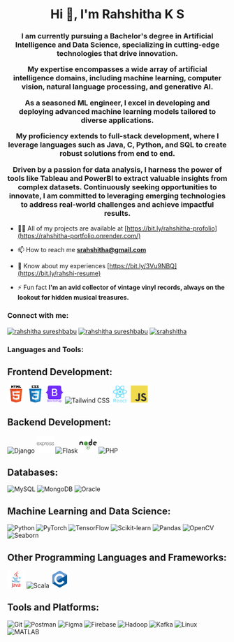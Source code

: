<h1 align="center">Hi 👋, I'm Rahshitha K S</h1>
<h3 align="center"><p>I am currently pursuing a Bachelor's degree in Artificial Intelligence and Data Science, specializing in cutting-edge technologies that drive innovation.</p><p>My expertise encompasses a wide array of artificial intelligence domains, including machine learning, computer vision, natural language processing, and generative AI.</p> <p>As a seasoned ML engineer, I excel in developing and deploying advanced machine learning models tailored to diverse applications.</p> <p>My proficiency extends to full-stack development, where I leverage languages such as Java, C, Python, and SQL to create robust solutions from end to end.</p> <p> Driven by a passion for data analysis, I harness the power of tools like Tableau and PowerBI to extract valuable insights from complex datasets. Continuously seeking opportunities to innovate, I am committed to leveraging emerging technologies to address real-world challenges and achieve impactful results.</p></h3>

- 👨‍💻 All of my projects are available at [https://bit.ly/rahshitha-profolio](https://rahshitha-portfolio.onrender.com/)

- 📫 How to reach me **srahshitha@gmail.com**

- 📄 Know about my experiences [https://bit.ly/3Vu9NBQ](https://bit.ly/rahshi-resume)

- ⚡ Fun fact **I'm an avid collector of vintage vinyl records, always on the lookout for hidden musical treasures.**

<h3 align="left">Connect with me:</h3>
<p align="left">
<a href="https://linkedin.com/in/rahshitha sureshbabu" target="blank"><img align="center" src="https://raw.githubusercontent.com/rahuldkjain/github-profile-readme-generator/master/src/images/icons/Social/linked-in-alt.svg" alt="rahshitha sureshbabu" height="30" width="40" /></a>
<a href="https://kaggle.com/rahshitha sureshbabu" target="blank"><img align="center" src="https://raw.githubusercontent.com/rahuldkjain/github-profile-readme-generator/master/src/images/icons/Social/kaggle.svg" alt="rahshitha sureshbabu" height="30" width="40" /></a>
<a href="https://www.leetcode.com/srahshitha" target="blank"><img align="center" src="https://raw.githubusercontent.com/rahuldkjain/github-profile-readme-generator/master/src/images/icons/Social/leet-code.svg" alt="srahshitha" height="30" width="40" /></a>
</p>

<h3 align="left">Languages and Tools:</h3>
<h2>Frontend Development:</h2>
<div>
    <img src="https://raw.githubusercontent.com/devicons/devicon/master/icons/html5/html5-original-wordmark.svg" alt="HTML5" width="40" height="40"/>
    <img src="https://raw.githubusercontent.com/devicons/devicon/master/icons/css3/css3-original-wordmark.svg" alt="CSS3" width="40" height="40"/>
    <img src="https://raw.githubusercontent.com/devicons/devicon/master/icons/bootstrap/bootstrap-plain-wordmark.svg" alt="Bootstrap" width="40" height="40"/>
    <img src="https://simpleicons.org/icons/tailwindcss.svg" alt="Tailwind CSS" width="40" height="40"/>
    <img src="https://raw.githubusercontent.com/devicons/devicon/master/icons/react/react-original-wordmark.svg" alt="React" width="40" height="40"/>
    <img src="https://raw.githubusercontent.com/devicons/devicon/master/icons/javascript/javascript-original.svg" alt="JavaScript" width="40" height="40"/>
</div>

<h2>Backend Development:</h2>
<div>
    <img src="https://cdn.worldvectorlogo.com/logos/django.svg" alt="Django" width="40" height="40"/>
    <img src="https://raw.githubusercontent.com/devicons/devicon/master/icons/express/express-original-wordmark.svg" alt="Express" width="40" height="40"/>
    <img src="https://www.vectorlogo.zone/logos/pocoo_flask/pocoo_flask-icon.svg" alt="Flask" width="40" height="40"/>
    <img src="https://raw.githubusercontent.com/devicons/devicon/master/icons/nodejs/nodejs-original-wordmark.svg" alt="Node.js" width="40" height="40"/>
    <img src="https://www.vectorlogo.zone/logos/php/php-icon.svg" alt="PHP" width="40" height="40"/>
</div>

<h2>Databases:</h2>
<div>
    <img src="https://www.vectorlogo.zone/logos/mysql/mysql-icon.svg" alt="MySQL" width="40" height="40"/>
    <img src="https://www.vectorlogo.zone/logos/mongodb/mongodb-icon.svg" alt="MongoDB" width="40" height="40"/>
    <img src="https://www.vectorlogo.zone/logos/oracle/oracle-icon.svg" alt="Oracle" width="40" height="40"/>
</div>

<h2>Machine Learning and Data Science:</h2>
<div>
    <img src="https://www.vectorlogo.zone/logos/python/python-icon.svg" alt="Python" width="40" height="40"/>
    <img src="https://pytorch.org/assets/images/pytorch-logo.png" alt="PyTorch" width="40" height="40"/>
    <img src="https://www.tensorflow.org/images/tf_logo_social.png" alt="TensorFlow" width="40" height="40"/>
    <img src="https://upload.wikimedia.org/wikipedia/commons/thumb/0/05/Scikit_learn_logo_small.svg/1200px-Scikit_learn_logo_small.svg.png" alt="Scikit-learn" width="40" height="40"/>
    <img src="https://upload.wikimedia.org/wikipedia/commons/thumb/e/ed/Pandas_logo.svg/1200px-Pandas_logo.svg.png" alt="Pandas" width="40" height="40"/>
    <img src="https://upload.wikimedia.org/wikipedia/commons/thumb/3/32/OpenCV_Logo_with_text_svg_version.svg/1024px-OpenCV_Logo_with_text_svg_version.svg.png" alt="OpenCV" width="40" height="40"/>
    <img src="https://seaborn.pydata.org/_images/logo-wide-lightbg.svg" alt="Seaborn" width="40" height="40"/>
</div>

<h2>Other Programming Languages and Frameworks:</h2>
<div>
    <img src="https://raw.githubusercontent.com/devicons/devicon/master/icons/java/java-original-wordmark.svg" alt="Java" width="40" height="40"/>
    <img src="https://www.scala-lang.org/resources/img/frontpage/scala-spiral.png" alt="Scala" width="40" height="40"/>
    <img src="https://raw.githubusercontent.com/devicons/devicon/master/icons/c/c-original.svg" alt="C" width="40" height="40"/>
</div>

<h2>Tools and Platforms:</h2>
<div>
    <img src="https://www.vectorlogo.zone/logos/git-scm/git-scm-icon.svg" alt="Git" width="40" height="40"/>
    <img src="https://www.vectorlogo.zone/logos/getpostman/getpostman-icon.svg" alt="Postman" width="40" height="40"/>
    <img src="https://www.vectorlogo.zone/logos/figma/figma-icon.svg" alt="Figma" width="40" height="40"/>
    <img src="https://www.vectorlogo.zone/logos/firebase/firebase-icon.svg" alt="Firebase" width="40" height="40"/>
    <img src="https://www.vectorlogo.zone/logos/apache_hadoop/apache_hadoop-icon.svg" alt="Hadoop" width="40" height="40"/>
    <img src="https://www.vectorlogo.zone/logos/apache_kafka/apache_kafka-icon.svg" alt="Kafka" width="40" height="40"/>
    <img src="https://upload.wikimedia.org/wikipedia/commons/thumb/3/35/Tux.svg/1200px-Tux.svg.png" alt="Linux" width="40" height="40"/>
    <img src="https://upload.wikimedia.org/wikipedia/commons/2/21/Matlab_Logo.png" alt="MATLAB" width="40" height="40"/>
</div>
